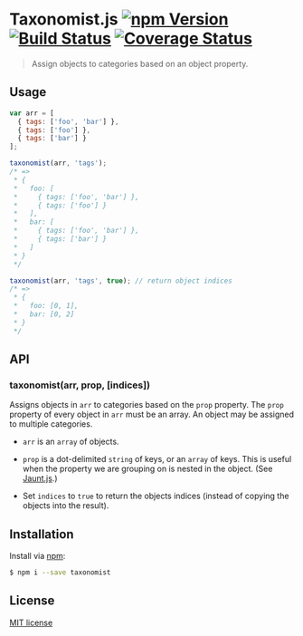 # Taxonomist.js [![npm Version](http://img.shields.io/npm/v/taxonomist.svg?style=flat)](https://www.npmjs.org/package/taxonomist) [![Build Status](https://img.shields.io/travis/yuanqing/taxonomist.svg?style=flat)](https://travis-ci.org/yuanqing/taxonomist) [![Coverage Status](https://img.shields.io/coveralls/yuanqing/taxonomist.svg?style=flat)](https://coveralls.io/r/yuanqing/taxonomist)

> Assign objects to categories based on an object property.

## Usage

```js
var arr = [
  { tags: ['foo', 'bar'] },
  { tags: ['foo'] },
  { tags: ['bar'] }
];

taxonomist(arr, 'tags');
/* =>
 * {
 *   foo: [
 *     { tags: ['foo', 'bar'] },
 *     { tags: ['foo'] }
 *   ],
 *   bar: [
 *     { tags: ['foo', 'bar'] },
 *     { tags: ['bar'] }
 *   ]
 * }
 */

taxonomist(arr, 'tags', true); // return object indices
/* =>
 * {
 *   foo: [0, 1],
 *   bar: [0, 2]
 * }
 */
```

## API

### taxonomist(arr, prop, [indices])

Assigns objects in `arr` to categories based on the `prop` property. The `prop` property of every object in `arr` must be an array. An object may be assigned to multiple categories.

- `arr` is an `array` of objects.

- `prop` is a dot-delimited `string` of keys, or an `array` of keys. This is useful when the property we are grouping on is nested in the object. (See [Jaunt.js](https://github.com/yuanqing/jaunt).)

- Set `indices` to `true` to return the objects indices (instead of copying the objects into the result).

## Installation

Install via [npm](https://www.npmjs.org/package/taxonomist):

```bash
$ npm i --save taxonomist
```

## License

[MIT license](https://github.com/yuanqing/taxonomist/blob/master/LICENSE)
